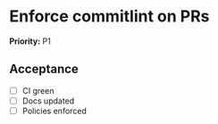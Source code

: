 # Enforce commitlint on PRs
**Priority:** P1

## Acceptance
- [ ] CI green
- [ ] Docs updated
- [ ] Policies enforced
